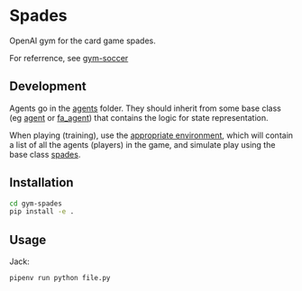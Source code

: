 # Spades

OpenAI gym for the card game spades.

For referrence, see [gym-soccer](https://github.com/openai/gym-soccer)

## Development

Agents go in the [agents](./gym_spades/envs/agents) folder. They should inherit from some base class (eg [agent](./gym_spades/envs/agents/agent.py) or [fa_agent](./gym_spades/envs/agents/fa_agent.py)) that contains the logic for state representation.

When playing (training), use the [appropriate environment](./gym_spades/envs/spades_env.py), which will contain a list of all the agents (players) in the game, and simulate play using the base class [spades](./gym_spades/envs/spades/spades.py).

## Installation

```bash
cd gym-spades
pip install -e .
```

## Usage

Jack:
```bash
pipenv run python file.py
```
